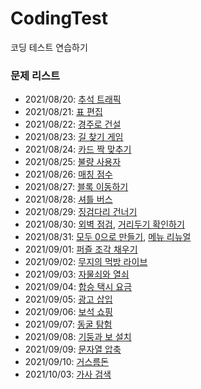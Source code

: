 # CodingTest

코딩 테스트 연습하기

### 문제 리스트

- 2021/08/20: [추석 트래픽](https://programmers.co.kr/learn/courses/30/lessons/17676)
- 2021/08/21: [표 편집](https://programmers.co.kr/learn/courses/30/lessons/81303)
- 2021/08/22: [경주로 건설](https://programmers.co.kr/learn/courses/30/lessons/67259)
- 2021/08/23: [길 찾기 게임](https://programmers.co.kr/learn/courses/30/lessons/42892)
- 2021/08/24: [카드 짝 맞추기](https://programmers.co.kr/learn/courses/30/lessons/72415)
- 2021/08/25: [불량 사용자](https://programmers.co.kr/learn/courses/30/lessons/64064)
- 2021/08/26: [매칭 점수](https://programmers.co.kr/learn/courses/30/lessons/42893)
- 2021/08/27: [블록 이동하기](https://programmers.co.kr/learn/courses/30/lessons/60063)
- 2021/08/28: [셔틀 버스](https://programmers.co.kr/learn/courses/30/lessons/17678)
- 2021/08/29: [징검다리 건너기](https://programmers.co.kr/learn/courses/30/lessons/64062)
- 2021/08/30: [외벽 점검](https://programmers.co.kr/learn/courses/30/lessons/60062), [거리두기 확인하기](https://programmers.co.kr/learn/courses/30/lessons/81302)
- 2021/08/31: [모두 0으로 만들기](https://programmers.co.kr/learn/courses/30/lessons/76503), [메뉴 리뉴얼](https://programmers.co.kr/learn/courses/30/lessons/72411)
- 2021/09/01: [퍼즐 조각 채우기](https://programmers.co.kr/learn/courses/30/lessons/84021)
- 2021/09/02: [무지의 먹방 라이브](https://programmers.co.kr/learn/courses/30/lessons/42891)
- 2021/09/03: [자물쇠와 열쇠](https://programmers.co.kr/learn/courses/30/lessons/60059)
- 2021/09/04: [합승 택시 요금](https://programmers.co.kr/learn/courses/30/lessons/72413)
- 2021/09/05: [광고 삽입](https://programmers.co.kr/learn/courses/30/lessons/72414)
- 2021/09/06: [보석 쇼핑](https://programmers.co.kr/learn/courses/30/lessons/67258)
- 2021/09/07: [동굴 탐험](https://programmers.co.kr/learn/courses/30/lessons/67260)
- 2021/09/08: [기둥과 보 설치](https://programmers.co.kr/learn/courses/30/lessons/60061)
- 2021/09/09: [문자열 압축](https://programmers.co.kr/learn/courses/30/lessons/60057)
- 2021/09/10: [거스름돈](https://programmers.co.kr/learn/courses/30/lessons/12907)
- 2021/10/03: [가사 검색](https://programmers.co.kr/learn/courses/30/lessons/60060)

